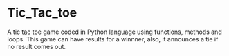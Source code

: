 # Tic_Tac_toe
A tic tac toe game coded in Python language using functions, methods and loops.
This game can have results for a winnner, also, it announces a tie if no result comes out.
